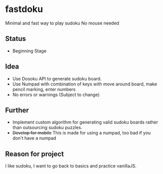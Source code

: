 # fastdoku
Minimal and fast way to play sudoku
No mouse needed

## Status
* Beginning Stage

## Idea
* Use Dosoku API to generate sudoku board.
* Use Numpad with combination of keys with move around board, make pencil marking, enter numbers
* No errors or warnings (Subject to change)

## Further
* Implement custom algorithm for generating valid sudoku boards rather than outsourcing sudoku puzzles.
* ~~Develop for mobile~~ This is made for using a numpad, too bad if you don't have a numpad

## Reason for project
I like sudoku, I want to go back to basics and practice vanillaJS.

